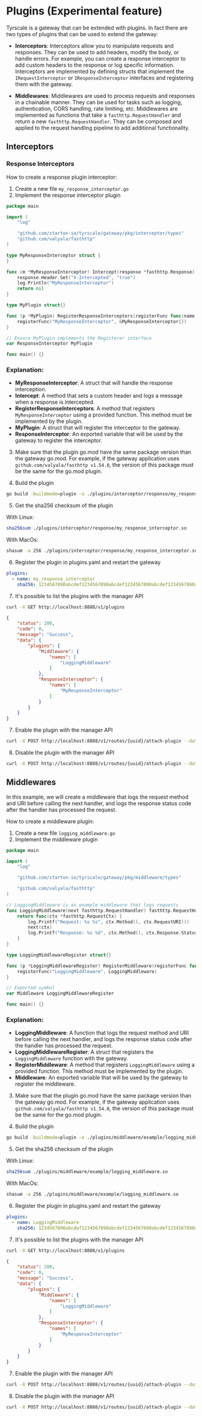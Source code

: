 # Plugins (Experimental feature)

Tyrscale is a gateway that can be extended with plugins. In fact there are two types of plugins that can be used to extend the gateway:

- **Interceptors**: Interceptors allow you to manipulate requests and responses. They can be used to add headers, modify the body, or handle errors. For example, you can create a response interceptor to add custom headers to the response or log specific information. Interceptors are implemented by defining structs that implement the `IRequestInterceptor` or `IResponseInterceptor` interfaces and registering them with the gateway.

- **Middlewares**: Middlewares are used to process requests and responses in a chainable manner. They can be used for tasks such as logging, authentication, CORS handling, rate limiting, etc. Middlewares are implemented as functions that take a `fasthttp.RequestHandler` and return a new `fasthttp.RequestHandler`. They can be composed and applied to the request handling pipeline to add additional functionality.

## Interceptors

### Response Interceptors

How to create a response plugin interceptor:

1. Create a new file `my_response_interceptor.go`
2. Implement the response interceptor plugin
```go
package main

import (
	"log"

	"github.com/starton-io/tyrscale/gateway/pkg/interceptor/types"
	"github.com/valyala/fasthttp"
)

type MyResponseInterceptor struct {
}

func (m *MyResponseInterceptor) Intercept(response *fasthttp.Response) error {
	response.Header.Set("X-Intercepted", "true")
	log.Println("MyResponseInterceptor")
	return nil
}

type MyPlugin struct{}

func (p *MyPlugin) RegisterResponseInterceptors(registerFunc func(name string, interceptor types.IResponseInterceptor)) {
	registerFunc("MyResponseInterceptor", &MyResponseInterceptor{})
}

// Ensure MyPlugin implements the Registerer interface
var ResponseInterceptor MyPlugin

func main() {}

```
### Explanation:
- **MyResponseInterceptor**: A struct that will handle the response interception.
- **Intercept**: A method that sets a custom header and logs a message when a response is intercepted.
- **RegisterResponseInterceptors**: A method that registers `MyResponseInterceptor` using a provided function. This method must be implemented by the plugin.
- **MyPlugin**: A struct that will register the interceptor to the gateway.
- **ResponseInterceptor**: An exported variable that will be used by the gateway to register the interceptor.

3. Make sure that the plugin go.mod have the same package version than the gateway go.mod. For example, if the gateway application uses `github.com/valyala/fasthttp v1.54.0`, the version of this package must be the same for the go.mod plugin.

4. Build the plugin

```bash
go build -buildmode=plugin -o ./plugins/interceptor/response/my_response_interceptor.so
```

5. Get the sha256 checksum of the plugin

With Linux:
```bash
sha256sum ./plugins/interceptor/response/my_response_interceptor.so
```
With MacOs:
```bash
shasum -a 256 ./plugins/interceptor/response/my_response_interceptor.so
```

6. Register the plugin in plugins.yaml and restart the gateway

```yaml
plugins:
  - name: my_response_interceptor
    sha256: 1234567890abcdef1234567890abcdef1234567890abcdef1234567890abcdef
```


7. It's possible to list the plugins with the manager API

```bash
curl -X GET http://localhost:8888/v1/plugins
```
```json
{
    "status": 200,
    "code": 0,
    "message": "Success",
    "data": {
        "plugins": {
            "Middleware": {
                "names": [
                    "LoggingMiddleware"
                ]
            },
            "ResponseInterceptor": {
                "names": [
                    "MyResponseInterceptor"
                ]
            }
        }
    }
}
```

7. Enable the plugin with the manager API

```bash
curl -X POST http://localhost:8888/v1/routes/{uuid}/attach-plugin --data '{"plugin_name": "my_response_interceptor","plugin_type": "ResponseInterceptor", "priority": 1}'
```

8. Disable the plugin with the manager API

```bash
curl -X POST http://localhost:8888/v1/routes/{uuid}/attach-plugin --data '{"plugin_name": "my_response_interceptor","plugin_type": "ResponseInterceptor"}'
```



## Middlewares

In this example, we will create a middleware that logs the request method and URI before calling the next handler, and logs the response status code after the handler has processed the request.

How to create a middleware plugin:

1. Create a new file `logging_middleware.go`
2. Implement the middleware plugin
```go
package main

import (
	"log"

	"github.com/starton-io/tyrscale/gateway/pkg/middleware/types"

	"github.com/valyala/fasthttp"
)

// LoggingMiddleware is an example middleware that logs requests
func LoggingMiddleware(next fasthttp.RequestHandler) fasthttp.RequestHandler {
	return func(ctx *fasthttp.RequestCtx) {
		log.Printf("Request: %s %s", ctx.Method(), ctx.RequestURI())
		next(ctx)
		log.Printf("Response: %s %d", ctx.Method(), ctx.Response.StatusCode())
	}
}

type LoggingMiddlewareRegister struct{}

func (p *LoggingMiddlewareRegister) RegisterMiddleware(registerFunc func(name string, interceptor types.MiddlewareFunc)) {
	registerFunc("LoggingMiddleware", LoggingMiddleware)
}

// Exported symbol
var Middleware LoggingMiddlewareRegister

func main() {}
```
### Explanation:
- **LoggingMiddleware**: A function that logs the request method and URI before calling the next handler, and logs the response status code after the handler has processed the request.
- **LoggingMiddlewareRegister**: A struct that registers the `LoggingMiddleware` function with the gateway.
- **RegisterMiddleware**: A method that registers `LoggingMiddleware` using a provided function. This method must be implemented by the plugin.
- **Middleware**: An exported variable that will be used by the gateway to register the middleware.

3. Make sure that the plugin go.mod have the same package version than the gateway go.mod. For example, if the gateway application uses `github.com/valyala/fasthttp v1.54.0`, the version of this package must be the same for the go.mod plugin.

4. Build the plugin

```bash
go build -buildmode=plugin -o ./plugins/middleware/example/logging_middleware.so
```

5. Get the sha256 checksum of the plugin

With Linux:
```bash
sha256sum ./plugins/middleware/example/logging_middleware.so
```
With MacOs:
```bash
shasum -a 256 ./plugins/middleware/example/logging_middleware.so
```

6. Register the plugin in plugins.yaml and restart the gateway

```yaml
plugins:
  - name: LoggingMiddleware
    sha256: 1234567890abcdef1234567890abcdef1234567890abcdef1234567890abcdef
```


7. It's possible to list the plugins with the manager API

```bash
curl -X GET http://localhost:8888/v1/plugins
```
```json
{
    "status": 200,
    "code": 0,
    "message": "Success",
    "data": {
        "plugins": {
            "Middleware": {
                "names": [
                    "LoggingMiddleware"
                ]
            },
            "ResponseInterceptor": {
                "names": [
                    "MyResponseInterceptor"
                ]
            }
        }
    }
}
```

7. Enable the plugin with the manager API

```bash
curl -X POST http://localhost:8888/v1/routes/{uuid}/attach-plugin --data '{"plugin_name": "LoggingMiddleware","plugin_type": "Middleware", "priority": 1}'
```


8. Disable the plugin with the manager API

```bash
curl -X POST http://localhost:8888/v1/routes/{uuid}/attach-plugin --data '{"plugin_name": "LoggingMiddleware","plugin_type": "Middleware"}'
```
